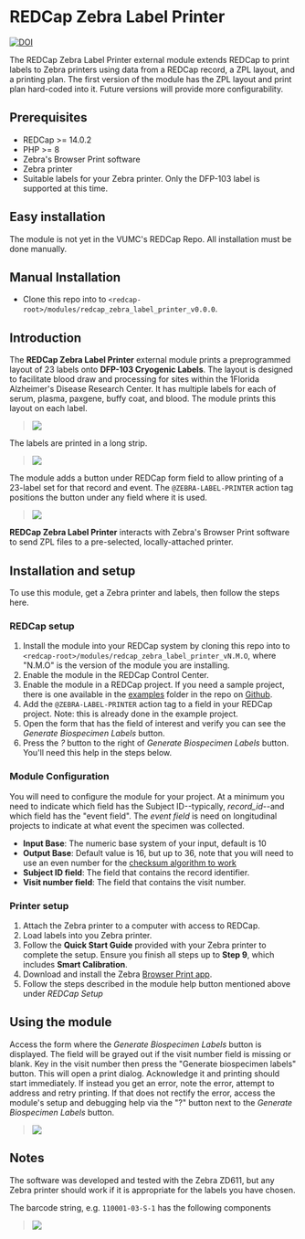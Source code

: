 # REDCap Zebra Label Printer

[![DOI](https://zenodo.org/badge/761563782.svg)](https://doi.org/10.5281/zenodo.15185893)

The REDCap Zebra Label Printer external module extends REDCap to print labels to Zebra printers using data from a REDCap record, a ZPL layout, and a printing plan. The first version of the module has the ZPL layout and print plan hard-coded into it. Future versions will provide more configurability.

## Prerequisites
 - REDCap >= 14.0.2
 - PHP >= 8
 - Zebra's Browser Print software
 - Zebra printer
 - Suitable labels for your Zebra printer. Only the DFP-103 label is supported at this time.

## Easy installation

The module is not yet in the VUMC's REDCap Repo. All installation must be done manually.

## Manual Installation
- Clone this repo into to `<redcap-root>/modules/redcap_zebra_label_printer_v0.0.0`.

## Introduction
The __REDCap Zebra Label Printer__ external module prints a preprogrammed layout of 23 labels onto __DFP-103 Cryogenic Labels__. The layout is designed to facilitate blood draw and processing for sites within the 1Florida Alzheimer's Disease Research Center. It has multiple labels for each of serum, plasma, paxgene, buffy coat, and blood. The module prints this layout on each label.

> ![](./img/DFP-103_image.png) 

The labels are printed in a long strip.

> ![](./img/DFP-103_sample_6_labels.png)

The module adds a button under REDCap form field to allow printing of a 23-label set for that record and event. The `@ZEBRA-LABEL-PRINTER` action tag positions the button under any field where it is used.

> ![](./img/gen_label_button.png)

__REDCap Zebra Label Printer__ interacts with Zebra's Browser Print software to send ZPL files to a pre-selected, locally-attached printer.

## Installation and setup

To use this module, get a Zebra printer and labels, then follow the steps here.

### REDCap setup

1. Install the module into your REDCap system by cloning this repo into to `<redcap-root>/modules/redcap_zebra_label_printer_vN.M.O`, where "N.M.O" is the version of the module you are installing.
2. Enable the module in the REDCap Control Center.
3. Enable the module in a REDCap project. If you need a sample project, there is one available in the [examples](./examples/) folder in the repo on [Github](https://github.com/ctsit/redcap_zebra_label_printer).
4. Add the `@ZEBRA-LABEL-PRINTER` action tag to a field in your REDCap project. Note: this is already done in the example project.
5. Open the form that has the field of interest and verify you can see the _Generate Biospecimen Labels_ button.
6. Press the _?_ button to the right of _Generate Biospecimen Labels_ button. You'll need this help in the steps below.

### Module Configuration

You will need to configure the module for your project. At a minimum you need to indicate which field has the Subject ID--typically, _record_id_--and which field has the "event field". The _event field_ is need on longitudinal projects to indicate at what event the specimen was collected.

- **Input Base**: The numeric base system of your input, default is 10
- **Output Base**: Default value is 16, but up to 36, note that you will need to use an even number for the [checksum algorithm to work](https://en.wikipedia.org/wiki/Luhn_mod_N_algorithm#Limitation)
- **Subject ID field**: The field that contains the record identifier.
- **Visit number field**: The field that contains the visit number.

### Printer setup

1. Attach the Zebra printer to a computer with access to REDCap.
2. Load labels into you Zebra printer.
3. Follow the __Quick Start Guide__ provided with your Zebra printer to complete the setup. Ensure you finish all steps up to __Step 9__, which includes __Smart Calibration__.
4. Download and install the Zebra [Browser Print app](https://www.zebra.com/gb/en/support-downloads/software/printer-software/browser-print.html#browser-print).
5. Follow the steps described in the module help button mentioned above under _REDCap Setup_

## Using the module

Access the form where the _Generate Biospecimen Labels_ button is displayed. The field will be grayed out if the visit number field is missing or blank. Key in the visit number then press the "Generate biospecimen labels" button. This will open a print dialog. Acknowledge it and printing should start immediately. If instead you get an error, note the error, attempt to address and retry printing. If that does not rectify the error, access the module's setup and debugging help via the "?" button next to the _Generate Biospecimen Labels_ button.

> ![](./img/help_button.png)

## Notes

The software was developed and tested with the Zebra ZD611, but any Zebra printer should work if it is appropriate for the labels you have chosen.

The barcode string, e.g. `110001-03-S-1` has the following components
> ![](./img/barcode_breakdown.png)
